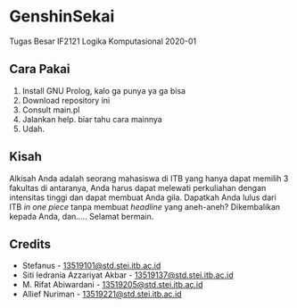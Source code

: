 # GenshinSekai
Tugas Besar IF2121 Logika Komputasional 2020-01

## Cara Pakai
1. Install GNU Prolog, kalo  ga punya ya ga bisa
2. Download repository ini
3. Consult main.pl
4. Jalankan help. biar tahu cara mainnya
5. Udah.

## Kisah
Alkisah Anda adalah seorang mahasiswa di ITB yang hanya dapat memilih 3 fakultas di antaranya, Anda harus dapat melewati perkuliahan dengan intensitas tinggi dan dapat membuat Anda gila.
Dapatkah Anda lulus dari ITB _in one piece_ tanpa membuat _headline_ yang aneh-aneh?
Dikembalikan kepada Anda, dan..... Selamat bermain.

## Credits
* Stefanus - 13519101@std.stei.itb.ac.id
* Siti Iedrania Azzariyat Akbar - 13519137@std.stei.itb.ac.id
* M. Rifat Abiwardani - 13519205@std.stei.itb.ac.id
* Allief Nuriman - 13519221@std.stei.itb.ac.id
